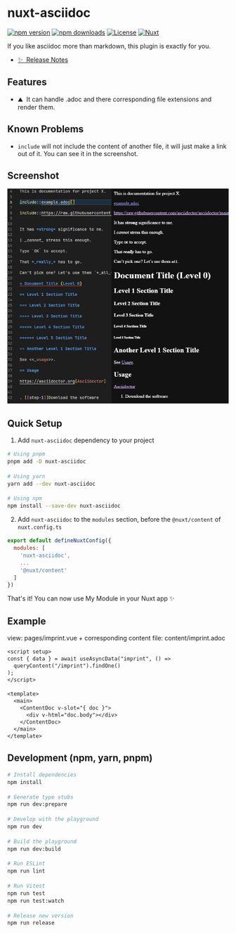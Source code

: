 <!--
Get your module up and running quickly.

Find and replace all on all files (CMD+SHIFT+F):
- Name: nuxt-asciidoc
- Package name: nuxt-asciidoc
- Description: If you like asciidoc more than markdown, this plugin is exactly for you.
-->

# nuxt-asciidoc

[![npm version][npm-version-src]][npm-version-href]
[![npm downloads][npm-downloads-src]][npm-downloads-href]
[![License][license-src]][license-href]
[![Nuxt][nuxt-src]][nuxt-href]

If you like asciidoc more than markdown, this plugin is exactly for you.

- [✨ &nbsp;Release Notes](/CHANGELOG.md)
<!-- - [🏀 Online playground](https://stackblitz.com/github/your-org/my-module?file=playground%2Fapp.vue) -->
<!-- - [📖 &nbsp;Documentation](https://example.com) -->

## Features

<!-- Highlight some of the features your module provide here -->
- ⛰ &nbsp;It can handle .adoc and there corresponding file extensions and render them.

## Known Problems

- `include` will not include the content of another file, it will just make a link out of it. You can see it in the screenshot.

## Screenshot

![nuxt-asciidoc](./screenshots/nuxt-asciidoc.png)

## Quick Setup

1. Add `nuxt-asciidoc` dependency to your project

```bash
# Using pnpm
pnpm add -D nuxt-asciidoc

# Using yarn
yarn add --dev nuxt-asciidoc

# Using npm
npm install --save-dev nuxt-asciidoc
```

2. Add `nuxt-asciidoc` to the `modules` section, before the `@nuxt/content`  of `nuxt.config.ts`

```js
export default defineNuxtConfig({
  modules: [
    'nuxt-asciidoc',
    ...
    '@nuxt/content'
  ]
})
```

That's it! You can now use My Module in your Nuxt app ✨

## Example

view: pages/imprint.vue + corresponding content file: content/imprint.adoc
```vue
<script setup>
const { data } = await useAsyncData("imprint", () =>
  queryContent("/imprint").findOne()
);
</script>

<template>
  <main>
    <ContentDoc v-slot="{ doc }">
      <div v-html="doc.body"></div>
    </ContentDoc>
  </main>
</template>
```

## Development (npm, yarn, pnpm)

```bash
# Install dependencies
npm install

# Generate type stubs
npm run dev:prepare

# Develop with the playground
npm run dev

# Build the playground
npm run dev:build

# Run ESLint
npm run lint

# Run Vitest
npm run test
npm run test:watch

# Release new version
npm run release
```

<!-- Badges -->
[npm-version-src]: https://img.shields.io/npm/v/my-module/latest.svg?style=flat&colorA=18181B&colorB=28CF8D
[npm-version-href]: https://npmjs.com/package/my-module

[npm-downloads-src]: https://img.shields.io/npm/dm/my-module.svg?style=flat&colorA=18181B&colorB=28CF8D
[npm-downloads-href]: https://npmjs.com/package/my-module

[license-src]: https://img.shields.io/npm/l/my-module.svg?style=flat&colorA=18181B&colorB=28CF8D
[license-href]: https://npmjs.com/package/my-module

[nuxt-src]: https://img.shields.io/badge/Nuxt-18181B?logo=nuxt.js
[nuxt-href]: https://nuxt.com
